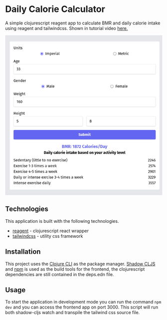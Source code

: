 # Daily Calorie Calculator

A simple clojurescript reagent app to calculate BMR and daily calorie intake using reagent and tailwindcss. Shown in tutorial video [here.](https://youtu.be/oKdE1oMs6Gk)

![App Screenshot](./resources/docs/screenshot.png)

## Technologies

This application is built with the following technologies.

- [reagent](https://reagent-project.github.io/) - clojurescript react wrapper
- [tailwindcss](https://tailwindcss.com/) - utility css framework

## Installation

This project uses the [Clojure CLI](https://clojure.org/guides/deps_and_cli) as the package manager. [Shadow CLJS](https://shadow-cljs.github.io/docs/UsersGuide.html) and [npm](https://nodejs.org/en) is used as the build tools for the frontend, the clojurescript dependencies are still contained in the deps.edn file.

## Usage

To start the application in development mode you can run the command `npm dev` and you can access the frontend app on port 3000. This script will run both shadow-cljs watch and transpile the tailwind css source file.
